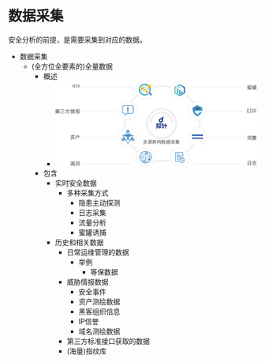 # 数据采集

安全分析的前提，是需要采集到对应的数据。

* 数据采集
  * (全方位全要素的)全量数据
    * 概述
      * ![full_data_source](../../assets/img/full_data_source.jpg)
    * 包含
      * 实时安全数据
        * 多种采集方式
          * 隐患主动探测
          * 日志采集
          * 流量分析
          * 蜜罐诱捕
      * 历史和相关数据
        * 日常运维管理的数据
          * 举例
            * 等保数据
        * 威胁情报数据
          * 安全事件
          * 资产测绘数据
          * 黑客组织信息
          * IP信誉
          * 域名测绘数据
        * 第三方标准接口获取的数据
        * (海量)指纹库
